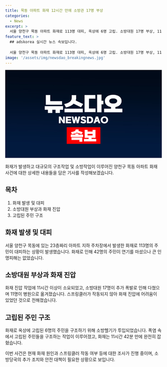 ```yaml
---
title: 목동 아파트 화재 12시간 만에 소방관 17명 부상
categories:
  - News
excerpt: >
  서울 양천구 목동 아파트 화재로 113명 대피, 옥상에 6명 고립. 소방대원 17명 부상, 11시간 넘게 진화 작업. 화재 발원지 스프링클러 작동안돼 등 이슈. 옥상 주민 구조 위해 소방헬기 투입, 90대 여성 등 구조. 화재는 오후 7시 44분 완전 잡혀. 화재 원인 조사 중. (출처: CBS노컷뉴스) #서울 #양천구 #아파트 #화재 #소방대원 #구조 #부상 #진화작업 #스프링클러 #소방헬기 #고립된주민 #화재원인
feature_text: >
  ## adskorea 실시간 뉴스 속보입니다.

  서울 양천구 목동 아파트 화재로 113명 대피, 옥상에 6명 고립. 소방대원 17명 부상, 11시간 넘게 진화 작업. 화재 발원지 스프링클러 작동안돼 등 이슈. 옥상 주민 구조 위해 소방헬기 투입, 90대 여성 등 구조. 화재는 오후 7시 44분 완전 잡혀. 화재 원인 조사 중. (출처: CBS노컷뉴스) #서울 #양천구 #아파트 #화재 #소방대원 #구조 #부상 #진화작업 #스프링클러 #소방헬기 #고립된주민 #화재원인
image: '/assets/img/newsdao_breakingnews.jpg'
---
```


<p><img src="/assets/img/newsdao_breakingnews.jpg" alt="adskorea 속보" /></p>

<p>화재가 발생하고 대규모의 구조작업 및 소방작업이 이루어진 양천구 목동 아파트 화재 사건에 대한 상세한 내용들을 담은 기사를 작성해보겠습니다.</p>

<h2 data-ke-size="size26">목차</h2>

<ol>
<li>화재 발생 및 대피</li>
<li>소방대원 부상과 화재 진압</li>
<li>고립된 주민 구조</li>
</ol>

<h2 data-ke-size="size26">화재 발생 및 대피</h2>

<p>서울 양천구 목동에 있는 23층짜리 아파트 지하 주차장에서 발생한 화재로 113명의 주민이 대피하는 상황이 발생했습니다. 화재로 인해 42명의 주민이 연기를 마셨으나 큰 인명피해는 없었습니다.</p>

<h2 data-ke-size="size26">소방대원 부상과 화재 진압</h2>

<p>화재 진압 작업에 11시간 이상이 소요되었고, 소방대원 17명이 추가 폭발로 인해 다쳤으며 11명이 병원으로 옮겨졌습니다. 스프링클러가 작동되지 않아 화재 진압에 어려움이 있었던 것으로 전해졌습니다.</p>

<h2 data-ke-size="size26">고립된 주민 구조</h2>

<p>화재로 옥상에 고립된 6명의 주민을 구조하기 위해 소방헬기가 투입되었습니다. 폭염 속에서 고립된 주민들을 구조하는 작업이 이루어졌고, 화재는 11시간 42분 만에 완전히 잡혔습니다.</p>

<p>이번 사건은 현재 화재 원인과 스프링클러 작동 여부 등에 대한 조사가 진행 중이며, 소방당국의 추가 조치와 안전 대책이 필요한 상황으로 보입니다.</p>

